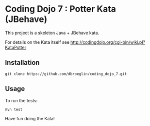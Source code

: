 # Coding Dojo 7 : Potter Kata (JBehave)

This project is a skeleton Java + JBehave kata.

For details on the Kata itself see 
http://codingdojo.org/cgi-bin/wiki.pl?KataPotter

## Installation

	git clone https://github.com/dbroeglin/coding_dojo_7.git

## Usage

To run the tests:

    mvn test

Have fun doing the Kata!